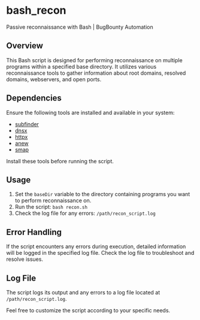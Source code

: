 # bash_recon
Passive reconnaissance with Bash | BugBounty Automation

## Overview
This Bash script is designed for performing reconnaissance on multiple programs within a specified base directory. It utilizes various reconnaissance tools to gather information about root domains, resolved domains, webservers, and open ports.

## Dependencies
Ensure the following tools are installed and available in your system:
- [subfinder](https://github.com/projectdiscovery/subfinder)
- [dnsx](https://github.com/projectdiscovery/dnsx)
- [httpx](https://github.com/projectdiscovery/httpx)
- [anew](https://github.com/tomnomnom/anew)
- [smap](https://github.com/akamai/smap)

Install these tools before running the script.

## Usage
1. Set the `baseDir` variable to the directory containing programs you want to perform reconnaissance on.
2. Run the script: `bash recon.sh`
3. Check the log file for any errors: `/path/recon_script.log`

## Error Handling
If the script encounters any errors during execution, detailed information will be logged in the specified log file. Check the log file to troubleshoot and resolve issues.

## Log File
The script logs its output and any errors to a log file located at `/path/recon_script.log`.

Feel free to customize the script according to your specific needs.
